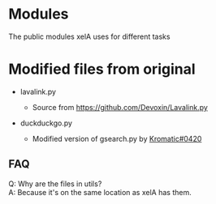 # Modules
The public modules xelA uses for different tasks

# Modified files from original
- lavalink.py
  - Source from https://github.com/Devoxin/Lavalink.py


- duckduckgo.py
  - Modified version of gsearch.py by [Kromatic#0420](https://github.com/Devoxin)

## FAQ
Q: Why are the files in utils?<br>
A: Because it's on the same location as xelA has them.
